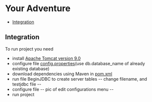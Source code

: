 # Your Adventure

- [Integration](#integration)


## Integration

To run project you need 
 - install [Apache Tomcat version 9.0](https://tomcat.apache.org/download-90.cgi)
 - configure file [config.properties](https://github.com/exhaustedkid/your-adventure/blob/dev/src/main/resources/config.properties)(use db.database_name of already existing database)
 - download dependencies using Maven in [pom.xml](https://github.com/exhaustedkid/your-adventure/blob/dev/pom.xml)
 - run file BeginJDBC to create server tables -- change filename, and testjdbc file -- 
 - configure file -- pic of edit configurations menu --
 - run project
